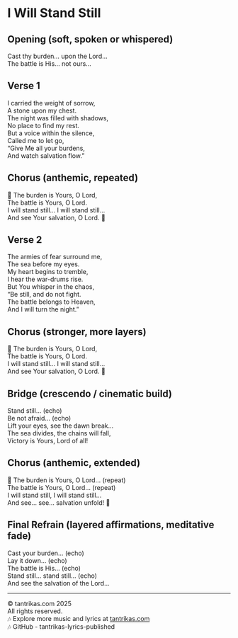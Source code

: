 # I Will Stand Still

## Opening (soft, spoken or whispered)
Cast thy burden… upon the Lord…  
The battle is His… not ours…  

## Verse 1
I carried the weight of sorrow,  
A stone upon my chest.  
The night was filled with shadows,  
No place to find my rest.  
But a voice within the silence,  
Called me to let go,  
“Give Me all your burdens,  
And watch salvation flow.”  

## Chorus (anthemic, repeated)
🎵 The burden is Yours, O Lord,  
The battle is Yours, O Lord.  
I will stand still… I will stand still…  
And see Your salvation, O Lord. 🎵  

## Verse 2
The armies of fear surround me,  
The sea before my eyes.  
My heart begins to tremble,  
I hear the war-drums rise.  
But You whisper in the chaos,  
“Be still, and do not fight.  
The battle belongs to Heaven,  
And I will turn the night.”  

## Chorus (stronger, more layers)
🎵 The burden is Yours, O Lord,  
The battle is Yours, O Lord.  
I will stand still… I will stand still…  
And see Your salvation, O Lord. 🎵  

## Bridge (crescendo / cinematic build)
Stand still… (echo)  
Be not afraid… (echo)  
Lift your eyes, see the dawn break…  
The sea divides, the chains will fall,  
Victory is Yours, Lord of all!  

## Chorus (anthemic, extended)
🎵 The burden is Yours, O Lord… (repeat)  
The battle is Yours, O Lord… (repeat)  
I will stand still, I will stand still…  
And see… see… salvation unfold! 🎵  

## Final Refrain (layered affirmations, meditative fade)
Cast your burden… (echo)  
Lay it down… (echo)  
The battle is His… (echo)  
Stand still… stand still… (echo)  
And see the salvation of the Lord…  

---
© tantrikas.com 2025  
All rights reserved.  
🎶 Explore more music and lyrics at [tantrikas.com](https://tantrikas.com)  
🎶 GitHub - tantrikas-lyrics-published  
